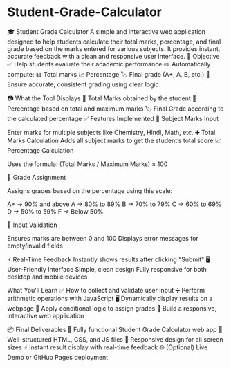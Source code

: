 # Student-Grade-Calculator
🎓 Student Grade Calculator A simple and interactive web application designed to help students calculate their total marks, percentage, and final grade based on the marks entered for various subjects. It provides instant, accurate feedback with a clean and responsive user interface.
📝 Objective
✅ Help students evaluate their academic performance
✏️ Automatically compute:
     📊 Total marks
     📈 Percentage
     🏷️ Final grade (A+, A, B, etc.)
🧮 Ensure accurate, consistent grading using clear logic

📷 What the Tool Displays
  🧾 Total Marks obtained by the student
  📐 Percentage based on total and maximum marks
  🏷️ Final Grade according to the calculated percentage
✅ Features Implemented
📝 Subject Marks Input

Enter marks for multiple subjects like Chemistry, Hindi, Math, etc.
➕ Total Marks Calculation
    Adds all subject marks to get the student’s total score
📈 Percentage Calculation

Uses the formula:
(Total Marks / Maximum Marks) × 100

🏅 Grade Assignment

Assigns grades based on the percentage using this scale:

  A+ → 90% and above 
  A → 80% to 89% 
  B → 70% to 79%
  C → 60% to 69%
  D → 50% to 59%
  F → Below 50%

🚫 Input Validation

Ensures marks are between 0 and 100
Displays error messages for empty/invalid fields

⚡ Real-Time Feedback
Instantly shows results after clicking "Submit"
🖥️ User-Friendly Interface
Simple, clean design
Fully responsive for both desktop and mobile devices

What You'll Learn
✅ How to collect and validate user input
➗ Perform arithmetic operations with JavaScript
🖥️ Dynamically display results on a webpage
🔁 Apply conditional logic to assign grades
📱 Build a responsive, interactive web application

📦 Final Deliverables
🎯 Fully functional Student Grade Calculator web app
📁 Well-structured HTML, CSS, and JS files
📱 Responsive design for all screen sizes
⚡ Instant result display with real-time feedback
🌐 (Optional) Live Demo or GitHub Pages deployment
